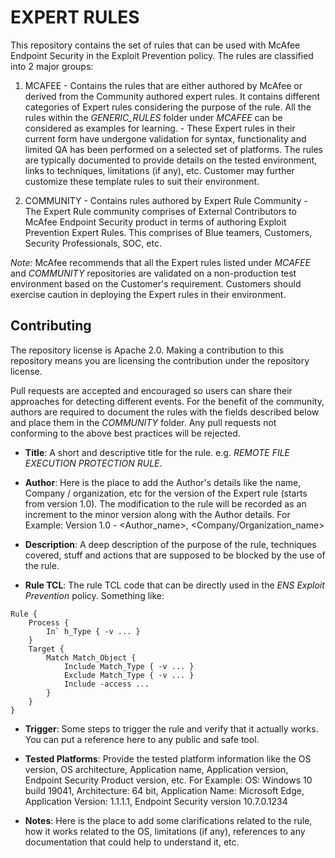# EXPERT RULES

This repository contains the set of rules that can be used with McAfee Endpoint Security in the Exploit Prevention policy. 
The rules are classified into 2 major groups:

1. MCAFEE 
		- Contains the rules that are either authored by McAfee or derived from the Community authored expert rules. It contains different categories of Expert rules considering the purpose of the rule. All the rules within the *GENERIC_RULES* folder under *MCAFEE* can be considered as examples for learning.
		- These Expert rules in their current form have undergone validation for syntax, functionality and limited QA has been performed on a selected set of platforms. The rules are typically documented to provide details on the tested environment, links to techniques, limitations (if any), etc. Customer may further customize these template rules to suit their environment.
		
2. COMMUNITY 
		- Contains rules authored by Expert Rule Community
		- The Expert Rule community comprises of External Contributors to McAfee Endpoint Security product in terms of authoring Exploit Prevention Expert Rules. This comprises of Blue teamers, Customers, Security Professionals, SOC, etc.

*Note:*
McAfee recommends that all the Expert rules listed under *MCAFEE* and *COMMUNITY* repositories are validated on a non-production test environment based on the Customer's requirement. Customers should exercise caution in deploying the Expert rules in their environment. 
 
## Contributing

The repository license is Apache 2.0. Making a contribution to this repository means you are licensing the contribution under the repository license.

Pull requests are accepted and encouraged so users can share their approaches for detecting different events. For the benefit of the community, authors are required to document the rules with the fields described below and place them in the *COMMUNITY* folder. Any pull requests not conforming to the above best practices will be rejected.

* **Title**: A short and descriptive title for the rule. e.g. *REMOTE FILE EXECUTION PROTECTION RULE*.

* **Author**: Here is the place to add the Author's details like the name, Company / organization, etc for the version of the Expert rule (starts from version 1.0). The modification to the rule will be recorded as an increment to the minor version along with the Author details.
For Example: Version 1.0 - <Author_name>, <Company/Organization_name>

* **Description**: A deep description of the purpose of the rule, techniques covered, stuff and actions that are supposed to be blocked by the use of the rule.

* **Rule TCL**: The rule TCL code that can be directly used in the *ENS Exploit Prevention* policy.  Something like:
```
Rule {
    Process {
        In`	h_Type { -v ... }
    }
    Target {
        Match Match_Object {
            Include Match_Type { -v ... }
            Exclude Match_Type { -v ... }
            Include -access ...
        }
    }
}
```

* **Trigger**: Some steps to trigger the rule and verify that it actually works. You can put a reference here to any public and safe tool. 

* **Tested Platforms**: Provide the tested platform information like the OS version, OS architecture, Application name, Application version, Endpoint Security Product version, etc. 
For Example: OS: Windows 10 build 19041, Architecture: 64 bit, Application Name: Microsoft Edge, Application Version: 1.1.1.1, Endpoint Security version 10.7.0.1234

* **Notes**: Here is the place to add some clarifications related to the rule, how it works related to the OS, limitations (if any), references to any documentation that could help to understand it, etc.
